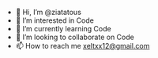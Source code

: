 - 👋 Hi, I’m @ziatatous
- 👀 I’m interested in Code
- 🌱 I’m currently learning Code
- 💞️ I’m looking to collaborate on Code
- 📫 How to reach me xeltxx12@gmail.com

<!---
ziatatous/ziatatous is a ✨ special ✨ repository because its `README.md` (this file) appears on your GitHub profile.
You can click the Preview link to take a look at your changes.
--->

